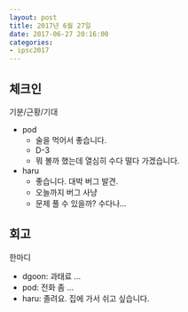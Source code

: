 ```yaml
---
layout: post
title: 2017년 6월 27일
date: 2017-06-27 20:16:00
categories:
- ipsc2017
---
```


## 체크인

기분/근황/기대

* pod
  * 술을 먹어서 좋습니다.
  * D-3
  * 뭐 볼까 했는데 열심히 수다 떨다 가겠습니다.
* haru
  * 좋습니다. 대박 버그 발견.
  * 오늘까지 버그 사냥
  * 문제 풀 수 있을까? 수다나...

## 회고

한마디

* dgoon: 과태료 ...
* pod: 전화 좀 ...
* haru: 졸려요. 집에 가서 쉬고 싶습니다.
